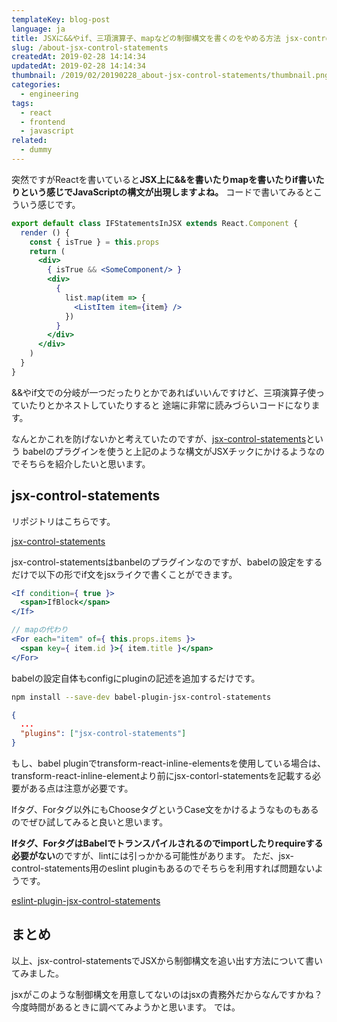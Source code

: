 ```yaml
---
templateKey: blog-post
language: ja
title: JSXに&&やif、三項演算子、mapなどの制御構文を書くのをやめる方法 jsx-control-statements
slug: /about-jsx-control-statements
createdAt: 2019-02-28 14:14:34
updatedAt: 2019-02-28 14:14:34
thumbnail: /2019/02/20190228_about-jsx-control-statements/thumbnail.png
categories:
  - engineering
tags:
  - react
  - frontend
  - javascript
related:
  - dummy
---
```



突然ですがReactを書いていると**JSX上に&&を書いたりmapを書いたりif書いたりという感じでJavaScriptの構文が出現しますよね。**
コードで書いてみるとこういう感じです。

```jsx
export default class IFStatementsInJSX extends React.Component {
  render () {
    const { isTrue } = this.props
    return (
      <div>
        { isTrue && <SomeComponent/> }
        <div>
          {
            list.map(item => {
              <ListItem item={item} />
            })
          }
        </div>
      </div>
    )
  }
}
```

&&やif文での分岐が一つだったりとかであればいいんですけど、三項演算子使っていたりとかネストしていたりすると
途端に非常に読みづらいコードになります。

なんとかこれを防げないかと考えていたのですが、<a href="https://github.com/AlexGilleran/jsx-control-statements#alternative-solutions">jsx-control-statements</a>という
babelのプラグインを使うと上記のような構文がJSXチックにかけるようなのでそちらを紹介したいと思います。

<div class="adsense"></div>

## jsx-control-statements

リポジトリはこちらです。

<a href="https://github.com/AlexGilleran/jsx-control-statements#alternative-solutions">jsx-control-statements</a>

jsx-control-statementsはbanbelのプラグインなのですが、babelの設定をするだけで以下の形でif文をjsxライクで書くことができます。

```jsx
<If condition={ true }>
  <span>IfBlock</span>
</If>

// mapの代わり
<For each="item" of={ this.props.items }>
  <span key={ item.id }>{ item.title }</span>
</For>
```

babelの設定自体もconfigにpluginの記述を追加するだけです。


```bash
npm install --save-dev babel-plugin-jsx-control-statements
```

```json
{
  ...
  "plugins": ["jsx-control-statements"]
}
```

もし、babel pluginでtransform-react-inline-elementsを使用している場合は、transform-react-inline-elementより前にjsx-contorl-statementsを記載する必要がある点は注意が必要です。

Ifタグ、Forタグ以外にもChooseタグというCase文をかけるようなものもあるのでぜひ試してみると良いと思います。

**Ifタグ、ForタグはBabelでトランスパイルされるのでimportしたりrequireする必要がない**のですが、lintには引っかかる可能性があります。
ただ、jsx-control-statements用のeslint pluginもあるのでそちらを利用すれば問題ないようです。

[eslint-plugin-jsx-control-statements](https://github.com/vkbansal/eslint-plugin-jsx-control-statements<Paste>)


## まとめ

以上、jsx-control-statementsでJSXから制御構文を追い出す方法について書いてみました。

jsxがこのような制御構文を用意してないのはjsxの責務外だからなんですかね？今度時間があるときに調べてみようかと思います。
では。


